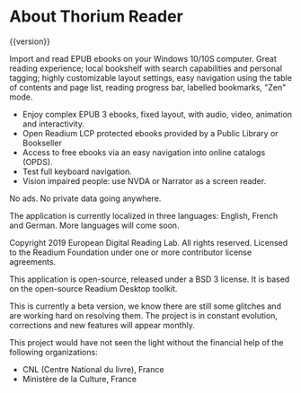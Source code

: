 About Thorium Reader
=======================

{{version}}

Import and read EPUB ebooks on your Windows 10/10S computer. Great reading experience; local bookshelf with search capabilities and personal
tagging; highly customizable layout settings, easy navigation using the table of contents and page list, reading progress bar, labelled bookmarks, "Zen" mode.

* Enjoy complex EPUB 3 ebooks, fixed layout, with audio, video, animation and interactivity.
* Open Readium LCP protected ebooks provided by a Public Library or Bookseller
* Access to free ebooks via an easy navigation into online catalogs (OPDS).
* Test full keyboard navigation.
* Vision impaired people: use NVDA or Narrator as a screen reader.

No ads. No private data going anywhere.

The application is currently localized in three languages: English, French and German. More languages will come soon.

Copyright 2019 European Digital Reading Lab. All rights reserved.
Licensed to the Readium Foundation under one or more contributor license agreements.

This application is open-source, released under a BSD 3 license. It is based on the open-source Readium Desktop toolkit.

This is currently a beta version, we know there are still some glitches and are working hard on resolving them.
The project is in constant evolution, corrections and new features will appear monthly.

This project would have not seen the light without the financial help of the following organizations:
- CNL (Centre National du livre), France
- Ministère de la Culture, France


